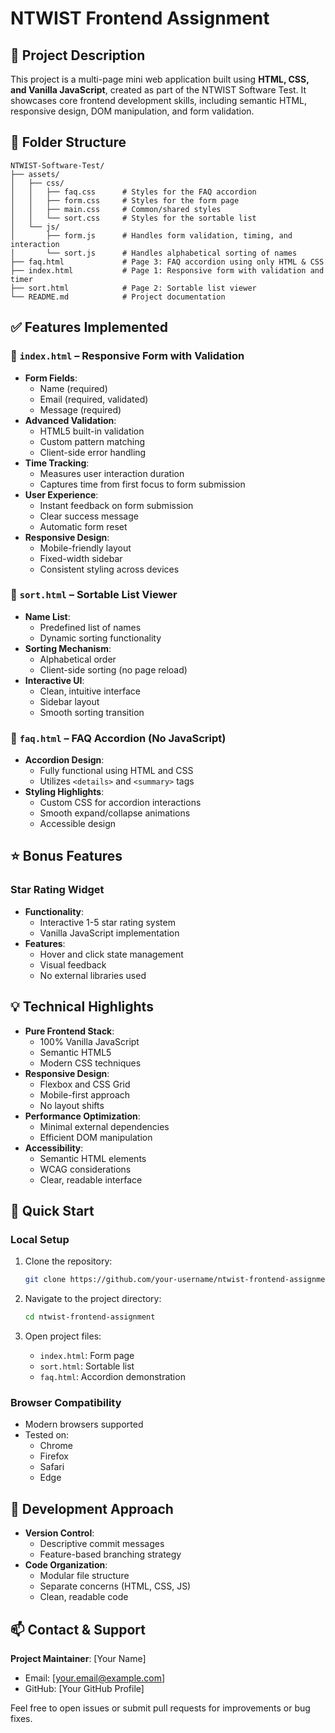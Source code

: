 # NTWIST Frontend Assignment

## 🧾 Project Description

This project is a multi-page mini web application built using **HTML, CSS, and Vanilla JavaScript**, created as part of the NTWIST Software Test. It showcases core frontend development skills, including semantic HTML, responsive design, DOM manipulation, and form validation.

## 📁 Folder Structure

```
NTWIST-Software-Test/
├── assets/
│   ├── css/
│   │   ├── faq.css      # Styles for the FAQ accordion
│   │   ├── form.css     # Styles for the form page
│   │   ├── main.css     # Common/shared styles
│   │   └── sort.css     # Styles for the sortable list
│   └── js/
│       ├── form.js      # Handles form validation, timing, and interaction
│       └── sort.js      # Handles alphabetical sorting of names
├── faq.html             # Page 3: FAQ accordion using only HTML & CSS
├── index.html           # Page 1: Responsive form with validation and timer
├── sort.html            # Page 2: Sortable list viewer
└── README.md            # Project documentation
```

## ✅ Features Implemented

### 📄 `index.html` – Responsive Form with Validation
- **Form Fields**: 
  - Name (required)
  - Email (required, validated)
  - Message (required)
- **Advanced Validation**:
  - HTML5 built-in validation
  - Custom pattern matching
  - Client-side error handling
- **Time Tracking**:
  - Measures user interaction duration
  - Captures time from first focus to form submission
- **User Experience**:
  - Instant feedback on form submission
  - Clear success message
  - Automatic form reset
- **Responsive Design**:
  - Mobile-friendly layout
  - Fixed-width sidebar
  - Consistent styling across devices

### 📄 `sort.html` – Sortable List Viewer
- **Name List**:
  - Predefined list of names
  - Dynamic sorting functionality
- **Sorting Mechanism**:
  - Alphabetical order
  - Client-side sorting (no page reload)
- **Interactive UI**:
  - Clean, intuitive interface
  - Sidebar layout
  - Smooth sorting transition

### 📄 `faq.html` – FAQ Accordion (No JavaScript)
- **Accordion Design**:
  - Fully functional using HTML and CSS
  - Utilizes `<details>` and `<summary>` tags
- **Styling Highlights**:
  - Custom CSS for accordion interactions
  - Smooth expand/collapse animations
  - Accessible design

## ⭐ Bonus Features

### Star Rating Widget
- **Functionality**:
  - Interactive 1-5 star rating system
  - Vanilla JavaScript implementation
- **Features**:
  - Hover and click state management
  - Visual feedback
  - No external libraries used

## 💡 Technical Highlights

- **Pure Frontend Stack**:
  - 100% Vanilla JavaScript
  - Semantic HTML5
  - Modern CSS techniques
- **Responsive Design**:
  - Flexbox and CSS Grid
  - Mobile-first approach
  - No layout shifts
- **Performance Optimization**:
  - Minimal external dependencies
  - Efficient DOM manipulation
- **Accessibility**:
  - Semantic HTML elements
  - WCAG considerations
  - Clear, readable interface

## 🚀 Quick Start

### Local Setup
1. Clone the repository:
   ```bash
   git clone https://github.com/your-username/ntwist-frontend-assignment.git
   ```

2. Navigate to the project directory:
   ```bash
   cd ntwist-frontend-assignment
   ```

3. Open project files:
   - `index.html`: Form page
   - `sort.html`: Sortable list
   - `faq.html`: Accordion demonstration

### Browser Compatibility
- Modern browsers supported
- Tested on:
  - Chrome
  - Firefox
  - Safari
  - Edge

## 🔧 Development Approach

- **Version Control**:
  - Descriptive commit messages
  - Feature-based branching strategy
- **Code Organization**:
  - Modular file structure
  - Separate concerns (HTML, CSS, JS)
  - Clean, readable code

## 📫 Contact & Support

**Project Maintainer**: [Your Name]
- Email: [your.email@example.com]
- GitHub: [Your GitHub Profile]

Feel free to open issues or submit pull requests for improvements or bug fixes.
